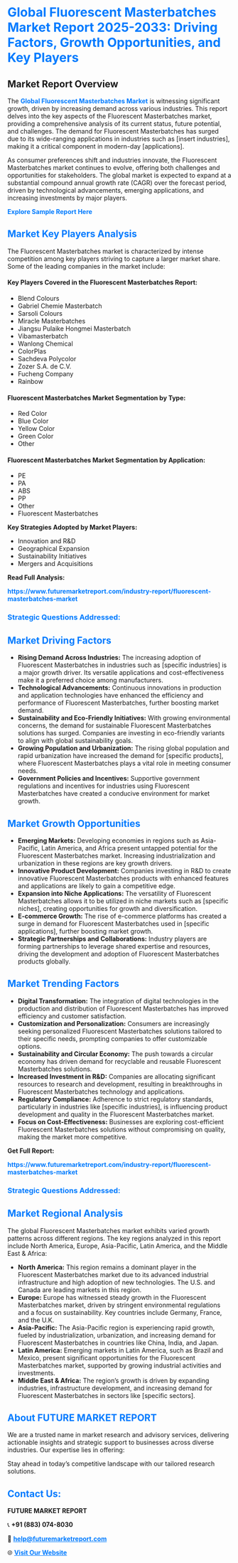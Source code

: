 <h1 style="color: #007BFF;">Global Fluorescent Masterbatches Market Report 2025-2033: Driving Factors, Growth Opportunities, and Key Players</h1>

<section id="overview">
<h2>Market Report Overview</h2>
<p>The <a href="https://www.futuremarketreport.com/industry-report/fluorescent-masterbatches-market" style="color: #007BFF; text-decoration: none;"><strong>Global Fluorescent Masterbatches Market</strong></a> is witnessing significant growth, driven by increasing demand across various industries. This report delves into the key aspects of the Fluorescent Masterbatches market, providing a comprehensive analysis of its current status, future potential, and challenges. The demand for Fluorescent Masterbatches has surged due to its wide-ranging applications in industries such as [insert industries], making it a critical component in modern-day [applications].</p>
<p>As consumer preferences shift and industries innovate, the Fluorescent Masterbatches market continues to evolve, offering both challenges and opportunities for stakeholders. The global market is expected to expand at a substantial compound annual growth rate (CAGR) over the forecast period, driven by technological advancements, emerging applications, and increasing investments by major players.</p>
</section>

<section id="overview">
<p><a href="https://www.futuremarketreport.com/request-sample/reportId=120414" style="color: #007BFF; text-decoration: none;"><strong>Explore Sample Report Here</strong></a></p>
</section>

<section id="key-players">
<h2 style="color: #007BFF;">Market Key Players Analysis</h2>
<p>The Fluorescent Masterbatches market is characterized by intense competition among key players striving to capture a larger market share. Some of the leading companies in the market include:</p>
<h4>Key Players Covered in the Fluorescent Masterbatches Report:</h4>
<ul><li>Blend Colours</li><li>Gabriel Chemie Masterbatch</li><li>Sarsoli Colours</li><li>Miracle Masterbatches</li><li>Jiangsu Pulaike Hongmei Masterbatch</li><li>Vibamasterbatch</li><li>Wanlong Chemical</li><li>ColorPlas</li><li>Sachdeva Polycolor</li><li>Zozer S.A. de C.V.</li><li>Fucheng Company</li><li>Rainbow</li></ul>
<h4>Fluorescent Masterbatches Market Segmentation by Type:</h4>
<ul><li>Red Color</li><li>Blue Color</li><li>Yellow Color</li><li>Green Color</li><li>Other</li></ul>

<h4>Fluorescent Masterbatches Market Segmentation by Application:</h4>
<ul><li>PE</li><li>PA</li><li>ABS</li><li>PP</li><li>Other</li><li>Fluorescent Masterbatches</li></ul>
<p><strong>Key Strategies Adopted by Market Players:</strong></p>
<ul>
<li>Innovation and R&D</li>
<li>Geographical Expansion</li>
<li>Sustainability Initiatives</li>
<li>Mergers and Acquisitions</li>
</ul>
</section>

<section>
<p><strong>Read Full Analysis: </strong></p><a href="https://www.futuremarketreport.com/industry-report/fluorescent-masterbatches-market" style="color: #007BFF; text-decoration: none;"><strong>https://www.futuremarketreport.com/industry-report/fluorescent-masterbatches-market</strong></a>
<h3 style="color: #007BFF;">Strategic Questions Addressed:</h3>
</section>

<section id="driving-factors">
<h2 style="color: #007BFF;">Market Driving Factors</h2>
<ul>
<li><strong>Rising Demand Across Industries:</strong> The increasing adoption of Fluorescent Masterbatches in industries such as [specific industries] is a major growth driver. Its versatile applications and cost-effectiveness make it a preferred choice among manufacturers.</li>
<li><strong>Technological Advancements:</strong> Continuous innovations in production and application technologies have enhanced the efficiency and performance of Fluorescent Masterbatches, further boosting market demand.</li>
<li><strong>Sustainability and Eco-Friendly Initiatives:</strong> With growing environmental concerns, the demand for sustainable Fluorescent Masterbatches solutions has surged. Companies are investing in eco-friendly variants to align with global sustainability goals.</li>
<li><strong>Growing Population and Urbanization:</strong> The rising global population and rapid urbanization have increased the demand for [specific products], where Fluorescent Masterbatches plays a vital role in meeting consumer needs.</li>
<li><strong>Government Policies and Incentives:</strong> Supportive government regulations and incentives for industries using Fluorescent Masterbatches have created a conducive environment for market growth.</li>
</ul>
</section>

<section id="growth-opportunities">
<h2 style="color: #007BFF;">Market Growth Opportunities</h2>
<ul>
<li><strong>Emerging Markets:</strong> Developing economies in regions such as Asia-Pacific, Latin America, and Africa present untapped potential for the Fluorescent Masterbatches market. Increasing industrialization and urbanization in these regions are key growth drivers.</li>
<li><strong>Innovative Product Development:</strong> Companies investing in R&D to create innovative Fluorescent Masterbatches products with enhanced features and applications are likely to gain a competitive edge.</li>
<li><strong>Expansion into Niche Applications:</strong> The versatility of Fluorescent Masterbatches allows it to be utilized in niche markets such as [specific niches], creating opportunities for growth and diversification.</li>
<li><strong>E-commerce Growth:</strong> The rise of e-commerce platforms has created a surge in demand for Fluorescent Masterbatches used in [specific applications], further boosting market growth.</li>
<li><strong>Strategic Partnerships and Collaborations:</strong> Industry players are forming partnerships to leverage shared expertise and resources, driving the development and adoption of Fluorescent Masterbatches products globally.</li>
</ul>
</section>

<section id="trending-factors">
<h2 style="color: #007BFF;">Market Trending Factors</h2>
<ul>
<li><strong>Digital Transformation:</strong> The integration of digital technologies in the production and distribution of Fluorescent Masterbatches has improved efficiency and customer satisfaction.</li>
<li><strong>Customization and Personalization:</strong> Consumers are increasingly seeking personalized Fluorescent Masterbatches solutions tailored to their specific needs, prompting companies to offer customizable options.</li>
<li><strong>Sustainability and Circular Economy:</strong> The push towards a circular economy has driven demand for recyclable and reusable Fluorescent Masterbatches solutions.</li>
<li><strong>Increased Investment in R&D:</strong> Companies are allocating significant resources to research and development, resulting in breakthroughs in Fluorescent Masterbatches technology and applications.</li>
<li><strong>Regulatory Compliance:</strong> Adherence to strict regulatory standards, particularly in industries like [specific industries], is influencing product development and quality in the Fluorescent Masterbatches market.</li>
<li><strong>Focus on Cost-Effectiveness:</strong> Businesses are exploring cost-efficient Fluorescent Masterbatches solutions without compromising on quality, making the market more competitive.</li>
</ul>
</section>

<section>
<p><strong>Get Full Report: </strong></p><a href="https://www.futuremarketreport.com/industry-report/fluorescent-masterbatches-market" style="color: #007BFF; text-decoration: none;"><strong>https://www.futuremarketreport.com/industry-report/fluorescent-masterbatches-market</strong></a>
<h3 style="color: #007BFF;">Strategic Questions Addressed:</h3>
</section>


<section id="regional-analysis">
<h2 style="color: #007BFF;">Market Regional Analysis</h2>
<p>The global Fluorescent Masterbatches market exhibits varied growth patterns across different regions. The key regions analyzed in this report include North America, Europe, Asia-Pacific, Latin America, and the Middle East & Africa:</p>
<ul>
<li><strong>North America:</strong> This region remains a dominant player in the Fluorescent Masterbatches market due to its advanced industrial infrastructure and high adoption of new technologies. The U.S. and Canada are leading markets in this region.</li>
<li><strong>Europe:</strong> Europe has witnessed steady growth in the Fluorescent Masterbatches market, driven by stringent environmental regulations and a focus on sustainability. Key countries include Germany, France, and the U.K.</li>
<li><strong>Asia-Pacific:</strong> The Asia-Pacific region is experiencing rapid growth, fueled by industrialization, urbanization, and increasing demand for Fluorescent Masterbatches in countries like China, India, and Japan.</li>
<li><strong>Latin America:</strong> Emerging markets in Latin America, such as Brazil and Mexico, present significant opportunities for the Fluorescent Masterbatches market, supported by growing industrial activities and investments.</li>
<li><strong>Middle East & Africa:</strong> The region’s growth is driven by expanding industries, infrastructure development, and increasing demand for Fluorescent Masterbatches in sectors like [specific sectors].</li>
</ul>
</section>

<footer>
<h2 style="color: #007BFF;">About FUTURE MARKET REPORT</h2>
<p>We are a trusted name in market research and advisory services, delivering actionable insights and strategic support to businesses across diverse industries. Our expertise lies in offering:</p>

<p>Stay ahead in today’s competitive landscape with our tailored research solutions.</p>

<h2 style="color: #007BFF;">Contact Us:</h2>
<p><strong>FUTURE MARKET REPORT</strong></p>
<p>📞 <strong>+91 (883) 074-8030</strong></p>
<p>📧 <strong><a href="mailto:help@futuremarketreport.com" style="color: #007BFF;">help@futuremarketreport.com</a></strong></p>
<p>🌐 <strong><a href="https://www.futuremarketreport.com/" style="color: #007BFF;">Visit Our Website</a></strong></p>
</footer>